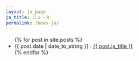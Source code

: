 ```yaml
---
layout: ja_page
ja_title: ニュース
permalink: /news-ja/
---
```


<ul>
{% for post in site.posts %}
    <li>
        {{ post.date | date_to_string }} : <a href="{{ post.url }}">{{ post.ja_title }} </a>
    </li>
{% endfor %}
</ul>
